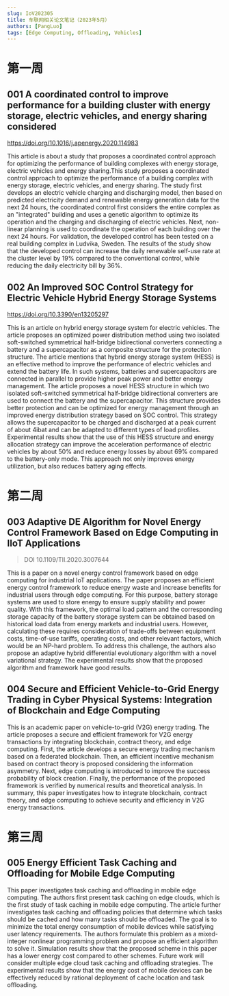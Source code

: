 ```yaml
---
slug: IoV202305
title: 车联网相关论文笔记（2023年5月）
authors: [PangLuo]
tags: [Edge Computing, Offloading, Vehicles]
---
```



# 第一周



## 001  A coordinated control to improve performance for a building cluster with energy storage, electric vehicles, and energy sharing considered

https://doi.org/10.1016/j.apenergy.2020.114983



This article is about a study that proposes a coordinated control approach for optimizing the performance of building complexes with energy storage, electric vehicles and energy sharing.This study proposes a coordinated control approach to optimize the performance of a building complex with energy storage, electric vehicles, and energy sharing. The study first develops an electric vehicle charging and discharging model, then based on predicted electricity demand and renewable energy generation data for the next 24 hours, the coordinated control first considers the entire complex as an "integrated" building and uses a genetic algorithm to optimize its operation and the charging and discharging of electric vehicles. Next, non-linear planning is used to coordinate the operation of each building over the next 24 hours. For validation, the developed control has been tested on a real building complex in Ludvika, Sweden. The results of the study show that the developed control can increase the daily renewable self-use rate at the cluster level by 19% compared to the conventional control, while reducing the daily electricity bill by 36%.



## 002  An Improved SOC Control Strategy for Electric Vehicle Hybrid Energy Storage Systems

https://doi.org/10.3390/en13205297

This is an article on hybrid energy storage system for electric vehicles. The article proposes an optimized power distribution method using two isolated soft-switched symmetrical half-bridge bidirectional converters connecting a battery and a supercapacitor as a composite structure for the protection structure. The article mentions that hybrid energy storage system (HESS) is an effective method to improve the performance of electric vehicles and extend the battery life. In such systems, batteries and supercapacitors are connected in parallel to provide higher peak power and better energy management. The article proposes a novel HESS structure in which two isolated soft-switched symmetrical half-bridge bidirectional converters are used to connect the battery and the supercapacitor. This structure provides better protection and can be optimized for energy management through an improved energy distribution strategy based on SOC control. This strategy allows the supercapacitor to be charged and discharged at a peak current of about 4ibat and can be adapted to different types of load profiles. Experimental results show that the use of this HESS structure and energy allocation strategy can improve the acceleration performance of electric vehicles by about 50% and reduce energy losses by about 69% compared to the battery-only mode. This approach not only improves energy utilization, but also reduces battery aging effects.







# 第二周



## 003 Adaptive DE Algorithm for Novel Energy Control Framework Based on Edge Computing in IIoT Applications

> DOI 10.1109/TII.2020.3007644

This is a paper on a novel energy control framework based on edge computing for industrial IoT applications. The paper proposes an efficient energy control framework to reduce energy waste and increase benefits for industrial users through edge computing. For this purpose, battery storage systems are used to store energy to ensure supply stability and power quality. With this framework, the optimal load pattern and the corresponding storage capacity of the battery storage system can be obtained based on historical load data from energy markets and industrial users. However, calculating these requires consideration of trade-offs between equipment costs, time-of-use tariffs, operating costs, and other relevant factors, which would be an NP-hard problem. To address this challenge, the authors also propose an adaptive hybrid differential evolutionary algorithm with a novel variational strategy. The experimental results show that the proposed algorithm and framework have good results.





## 004  Secure and Efficient Vehicle-to-Grid Energy Trading in Cyber Physical Systems: Integration of Blockchain and Edge Computing

This is an academic paper on vehicle-to-grid (V2G) energy trading. The article proposes a secure and efficient framework for V2G energy transactions by integrating blockchain, contract theory, and edge computing. First, the article develops a secure energy trading mechanism based on a federated blockchain. Then, an efficient incentive mechanism based on contract theory is proposed considering the information asymmetry. Next, edge computing is introduced to improve the success probability of block creation. Finally, the performance of the proposed framework is verified by numerical results and theoretical analysis. In summary, this paper investigates how to integrate blockchain, contract theory, and edge computing to achieve security and efficiency in V2G energy transactions.





# 第三周



## 005 Energy Efficient Task Caching and Offloading for Mobile Edge Computing



This paper investigates task caching and offloading in mobile edge computing. The authors first present task caching on edge clouds, which is the first study of task caching in mobile edge computing. The article further investigates task caching and offloading policies that determine which tasks should be cached and how many tasks should be offloaded. The goal is to minimize the total energy consumption of mobile devices while satisfying user latency requirements. The authors formulate this problem as a mixed-integer nonlinear programming problem and propose an efficient algorithm to solve it. Simulation results show that the proposed scheme in this paper has a lower energy cost compared to other schemes. Future work will consider multiple edge cloud task caching and offloading strategies. The experimental results show that the energy cost of mobile devices can be effectively reduced by rational deployment of cache location and task offloading.



